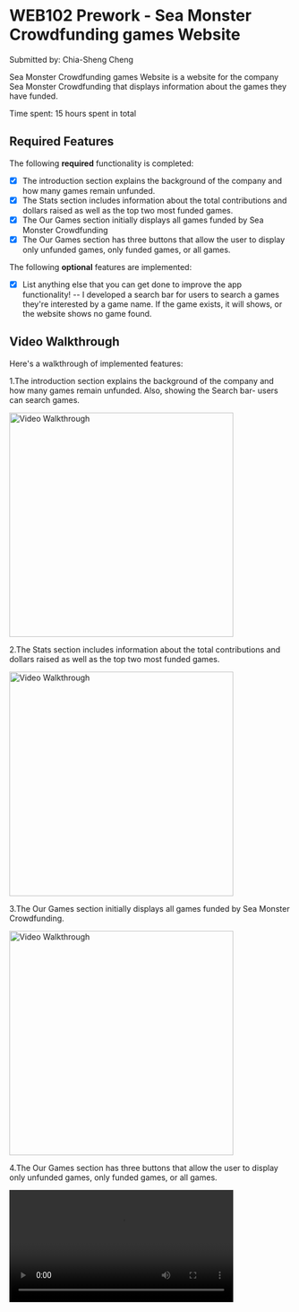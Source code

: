 # WEB102 Prework - Sea Monster Crowdfunding games Website

Submitted by: Chia-Sheng Cheng

Sea Monster Crowdfunding games Website is a website for the company Sea Monster Crowdfunding that displays information about the games they have funded.

Time spent: 15 hours spent in total

## Required Features

The following **required** functionality is completed:

* [x] The introduction section explains the background of the company and how many games remain unfunded.
* [x] The Stats section includes information about the total contributions and dollars raised as well as the top two most funded games.
* [x] The Our Games section initially displays all games funded by Sea Monster Crowdfunding
* [x] The Our Games section has three buttons that allow the user to display only unfunded games, only funded games, or all games.

The following **optional** features are implemented:

* [x] List anything else that you can get done to improve the app functionality!
-- I developed a search bar for users to search a games they're interested by a game name. If the game exists, it will shows, or the website shows no game found.

## Video Walkthrough

Here's a walkthrough of implemented features:

1.The introduction section explains the background of the company and how many games remain unfunded. Also, showing the Search bar- users can search games.

<img src='https://i.imgur.com/ltWPikl.gif' title='Video Walkthrough' width='400' alt='Video Walkthrough' />

2.The Stats section includes information about the total contributions 
and dollars raised as well as the top two most funded games.

<img src='https://i.imgur.com/WfUMAeg.gif' title='Video Walkthrough' width='400' alt='Video Walkthrough' />

3.The Our Games section initially displays all games funded by Sea Monster Crowdfunding.

<img src='https://i.imgur.com/x8Z6A9T.gif' title='Video Walkthrough' width='400' alt='Video Walkthrough' />

4.The Our Games section has three buttons that allow the user to display only unfunded games, only funded games, or all games.

<video src='https://i.imgur.com/PoH2IZc.mp4' title='Video Walkthrough' width='400' alt='Video Walkthrough' />



<!-- Replace this with whatever GIF tool you used! -->
GIF created with Licecap.
<!-- Recommended tools:
[Kap](https://getkap.co/) for macOS
[ScreenToGif](https://www.screentogif.com/) for Windows
[peek](https://github.com/phw/peek) for Linux. -->

## Notes

Describe any challenges encountered while building the app:

While creating this app, I encountered difficulties that required me to review some JavaScript concepts and write corresponding code based on the requirements. I used resources from CodePath and searched online for relevant information. For example, understanding the difference between innerHTML and innerText, or when implementing the optional feature of a search bar, I discovered that if you input a blank space, it still returns search results. Therefore, it was necessary to restrict the input keywords to get accurate results.

## License

    Copyright Chia-Sheng Cheng

    Licensed under the Apache License, Version 2.0 (the "License");
    you may not use this file except in compliance with the License.
    You may obtain a copy of the License at

        http://www.apache.org/licenses/LICENSE-2.0

    Unless required by applicable law or agreed to in writing, software
    distributed under the License is distributed on an "AS IS" BASIS,
    WITHOUT WARRANTIES OR CONDITIONS OF ANY KIND, either express or implied.
    See the License for the specific language governing permissions and
    limitations under the License.
